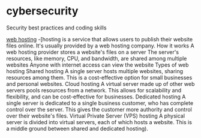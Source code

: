# cybersecurity
Security best practices and coding skills

[web hosting](webhosting)
  -[hosting is a service that allows users to publish their website files online. It's usually provided by a web hosting company. 
How it works
A web hosting provider stores a website's files on a server 
The server's resources, like memory, CPU, and bandwidth, are shared among multiple websites 
Anyone with internet access can view the website 
Types of web hosting
Shared hosting
A single server hosts multiple websites, sharing resources among them. This is a cost-effective option for small businesses and personal websites. 
Cloud hosting
A virtual server made up of other web servers pools resources from a network. This allows for scalability and flexibility, and can be cost-effective for businesses. 
Dedicated hosting
A single server is dedicated to a single business customer, who has complete control over the server. This gives the customer more authority and control over their website's files. 
Virtual Private Server (VPS) hosting
A physical server is divided into virtual servers, each of which hosts a website. This is a middle ground between shared and dedicated hosting). 
